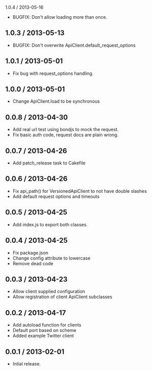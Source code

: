 1.0.4 / 2013-05-16
* BUGFIX: Don't allow loading more than once.

1.0.3 / 2013-05-13
------------------
* BUGFIX: Don't overwrite ApiClient.default_request_options

1.0.1 / 2013-05-01
------------------
* Fix bug with request_options handling.

1.0.0 / 2013-05-01
------------------
* Change ApiClient.load to be synchronous

0.0.8 / 2013-04-30
------------------
* Add real url test using bondjs to mock the request.
* Fix basic auth code, request docs are plain wrong.

0.0.7 / 2013-04-26
------------------
* Add patch_release task to Cakefile

0.0.6 / 2013-04-26
------------------
* Fix api_path() for VersionedApiClient to not have double slashes
* Add default request options and timeouts

0.0.5 / 2013-04-25
------------------
* Add index.js to export both classes.

0.0.4 / 2013-04-25
------------------
* Fix package.json
* Change config attribute to lowercase
* Remove dead code

0.0.3 / 2013-04-23
------------------
* Allow client supplied configuration
* Allow registration of client ApiClient subclasses

0.0.2 / 2013-04-17
------------------
* Add autoload function for clients
* Default port based on scheme
* Added example Twitter client

0.0.1 / 2013-02-01
------------------
* Intial release.

